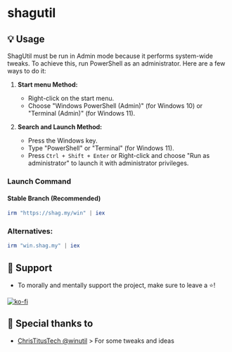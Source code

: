 # shagutil

## 💡 Usage

ShagUtil must be run in Admin mode because it performs system-wide tweaks. To achieve this, run PowerShell as an administrator. Here are a few ways to do it:

1. **Start menu Method:**
   - Right-click on the start menu.
   - Choose "Windows PowerShell (Admin)" (for Windows 10) or "Terminal (Admin)" (for Windows 11).

2. **Search and Launch Method:**
   - Press the Windows key.
   - Type "PowerShell" or "Terminal" (for Windows 11).
   - Press `Ctrl + Shift + Enter` or Right-click and choose "Run as administrator" to launch it with administrator privileges.

### Launch Command

#### Stable Branch (Recommended)

```ps1
irm "https://shag.my/win" | iex
```

### Alternatives:
```ps1
irm "win.shag.my" | iex
```

## 💖 Support
- To morally and mentally support the project, make sure to leave a ⭐️!

[![ko-fi](https://ko-fi.com/img/githubbutton_sm.svg)](https://ko-fi.com/H2H0K8V3U)

## 🏅 Special thanks to
- [ChrisTitusTech @winutil](https://github.com/ChrisTitusTech/winutil) > For some tweaks and ideas
